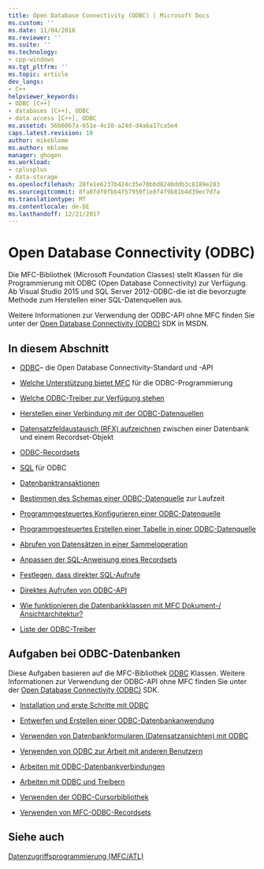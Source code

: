 ```yaml
---
title: Open Database Connectivity (ODBC) | Microsoft Docs
ms.custom: ''
ms.date: 11/04/2016
ms.reviewer: ''
ms.suite: ''
ms.technology:
- cpp-windows
ms.tgt_pltfrm: ''
ms.topic: article
dev_langs:
- C++
helpviewer_keywords:
- ODBC [C++]
- databases [C++], ODBC
- data access [C++], ODBC
ms.assetid: 56b6067a-651e-4c10-a24d-d4a6a17ca5e4
caps.latest.revision: 10
author: mikeblome
ms.author: mblome
manager: ghogen
ms.workload:
- cplusplus
- data-storage
ms.openlocfilehash: 28fe1e6237b424c35e70bbd8240ddb3c8189e283
ms.sourcegitcommit: 8fa8fdf0fbb4f57950f1e8f4f9b81b4d39ec7d7a
ms.translationtype: MT
ms.contentlocale: de-DE
ms.lasthandoff: 12/21/2017
---
```

# <a name="open-database-connectivity-odbc"></a>Open Database Connectivity (ODBC)
Die MFC-Bibliothek (Microsoft Foundation Classes) stellt Klassen für die Programmierung mit ODBC (Open Database Connectivity) zur Verfügung. Ab Visual Studio 2015 und SQL Server 2012-ODBC-die ist die bevorzugte Methode zum Herstellen einer SQL-Datenquellen aus.
  
 Weitere Informationen zur Verwendung der ODBC-API ohne MFC finden Sie unter der [Open Database Connectivity (ODBC)](https://msdn.microsoft.com/en-us/library/ms710252.aspx) SDK in MSDN.  
  
  
## <a name="in-this-section"></a>In diesem Abschnitt  
  
-   [ODBC](odbc-basics.md)– die Open Database Connectivity-Standard und -API  
  
-   [Welche Unterstützung bietet MFC](odbc-and-mfc.md) für die ODBC-Programmierung  
  
-   [Welche ODBC-Treiber zur Verfügung stehen](odbc-driver-list.md)  
  
-   [Herstellen einer Verbindung mit der ODBC-Datenquellen](data-source-managing-connections-odbc.md)  
  
-   [Datensatzfeldaustausch (RFX) aufzeichnen](record-field-exchange-rfx.md) zwischen einer Datenbank und einem Recordset-Objekt  
  
-   [ODBC-Recordsets](recordset-odbc.md)  
  
-   [SQL](sql.md) für ODBC  
  
-   [Datenbanktransaktionen](transaction-odbc.md)  
  
-   [Bestimmen des Schemas einer ODBC-Datenquelle](data-source-determining-the-schema-of-the-data-source-odbc.md) zur Laufzeit  
  
-   [Programmgesteuertes Konfigurieren einer ODBC-Datenquelle](data-source-programmatically-configuring-an-odbc-data-source.md)  
  
-   [Programmgesteuertes Erstellen einer Tabelle in einer ODBC-Datenquelle](data-source-programmatically-creating-a-table-in-an-odbc-data-source.md)  
  
-   [Abrufen von Datensätzen in einer Sammeloperation](recordset-fetching-records-in-bulk-odbc.md)  
  
-   [Anpassen der SQL-Anweisung eines Recordsets](sql-customizing-your-recordsets-sql-statement-odbc.md)  
  
-   [Festlegen, dass direkter SQL-Aufrufe](sql-making-direct-sql-calls-odbc.md)  
  
-   [Direktes Aufrufen von ODBC-API](odbc-calling-odbc-api-functions-directly.md)  
  
-   [Wie funktionieren die Datenbankklassen mit MFC Dokument-/ Ansichtarchitektur?](working-with-documents-and-views.md)  
  
-   [Liste der ODBC-Treiber](odbc-driver-list.md)  
  
## <a name="odbc-database-tasks"></a>Aufgaben bei ODBC-Datenbanken  
 Diese Aufgaben basieren auf die MFC-Bibliothek [ODBC](odbc-basics.md) Klassen. Weitere Informationen zur Verwendung der ODBC-API ohne MFC finden Sie unter der [Open Database Connectivity (ODBC)](https://msdn.microsoft.com/en-us/library/ms710252.aspx) SDK.  
  
-   [Installation und erste Schritte mit ODBC](installing-and-getting-started-with-odbc.md)  
  
-   [Entwerfen und Erstellen einer ODBC-Datenbankanwendung](design-and-create-an-odbc-database-application.md)  
  
-   [Verwenden von Datenbankformularen (Datensatzansichten) mit ODBC](use-database-forms-record-views-with-odbc.md)  
  
-   [Verwenden von ODBC zur Arbeit mit anderen Benutzern](use-odbc-to-work-with-other-users.md)  
  
-   [Arbeiten mit ODBC-Datenbankverbindungen](work-with-odbc-database-connections.md)  
  
-   [Arbeiten mit ODBC und Treibern](work-with-odbc-and-drivers.md)  
  
-   [Verwenden der ODBC-Cursorbibliothek](use-the-odbc-cursor-library.md)  
  
-   [Verwenden von MFC-ODBC-Recordsets](use-mfc-odbc-recordsets.md)  
  
## <a name="see-also"></a>Siehe auch  
 [Datenzugriffsprogrammierung (MFC/ATL)](../../data/data-access-programming-mfc-atl.md)